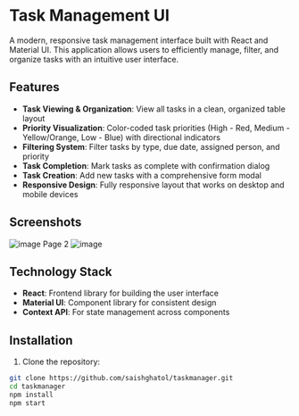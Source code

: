 # Task Management UI

A modern, responsive task management interface built with React and Material UI. This application allows users to efficiently manage, filter, and organize tasks with an intuitive user interface.

## Features

- **Task Viewing & Organization**: View all tasks in a clean, organized table layout
- **Priority Visualization**: Color-coded task priorities (High - Red, Medium - Yellow/Orange, Low - Blue) with directional indicators
- **Filtering System**: Filter tasks by type, due date, assigned person, and priority
- **Task Completion**: Mark tasks as complete with confirmation dialog
- **Task Creation**: Add new tasks with a comprehensive form modal
- **Responsive Design**: Fully responsive layout that works on desktop and mobile devices

## Screenshots
![image](https://github.com/user-attachments/assets/27d8aef9-b10a-40e3-94ce-a47d95e63c13)
Page 2
![image](https://github.com/user-attachments/assets/82f0dd9e-1de7-458c-a6e2-80b78209d1a7)



## Technology Stack

- **React**: Frontend library for building the user interface
- **Material UI**: Component library for consistent design
- **Context API**: For state management across components

## Installation

1. Clone the repository:
```bash   
git clone https://github.com/saishghatol/taskmanager.git
cd taskmanager
npm install
npm start
